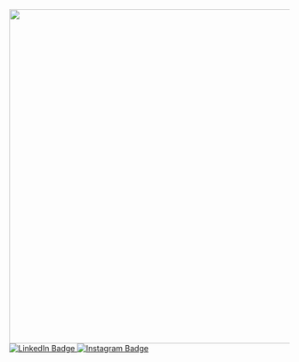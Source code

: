 <div id="header" align="center">
  <img src="https://media.giphy.com/media/hun4DFmfnDId3lid5b/giphy.gif" width="600"/>
</div>

<div id="badges">
  <a href="https://www.linkedin.com/in/ilan-costa-146599222/">
  <img src="https://img.shields.io/badge/LinkedIn-blue?style=for-the-badge&logo=linkedin&logoColor=white" alt="LinkedIn Badge"/>
  <a/>
  <a href="https://www.instagram.com/ylan_costa/">
  <img src="https://img.shields.io/badge/Instagram-ff69b4?style=for-the-badge&logo=instagram&logoColor=white" alt="Instagram Badge"/>
  <a/>
</div>
